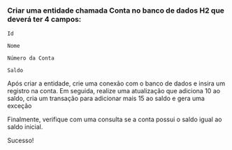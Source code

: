 ### Criar uma entidade chamada Conta no banco de dados H2 que deverá ter 4 campos:

    Id

    Nome

    Número da Conta

    Saldo

Após criar a entidade, crie uma conexão com o banco de dados e insira um registro na conta. Em seguida, realize uma atualização que adiciona 10 ao saldo, cria um transação para adicionar mais 15 ao saldo e gera uma exceção

Finalmente, verifique com uma consulta se a conta possui o saldo igual ao saldo inicial.

Sucesso!
